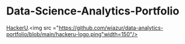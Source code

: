 # Data-Science-Analytics-Portfolio
[HackerU](https://hackerusa.com/).<img src ="https://github.com/wiazur/data-analytics-portfolio/blob/main/hackeru-logo.ping"width=150"/>
  
